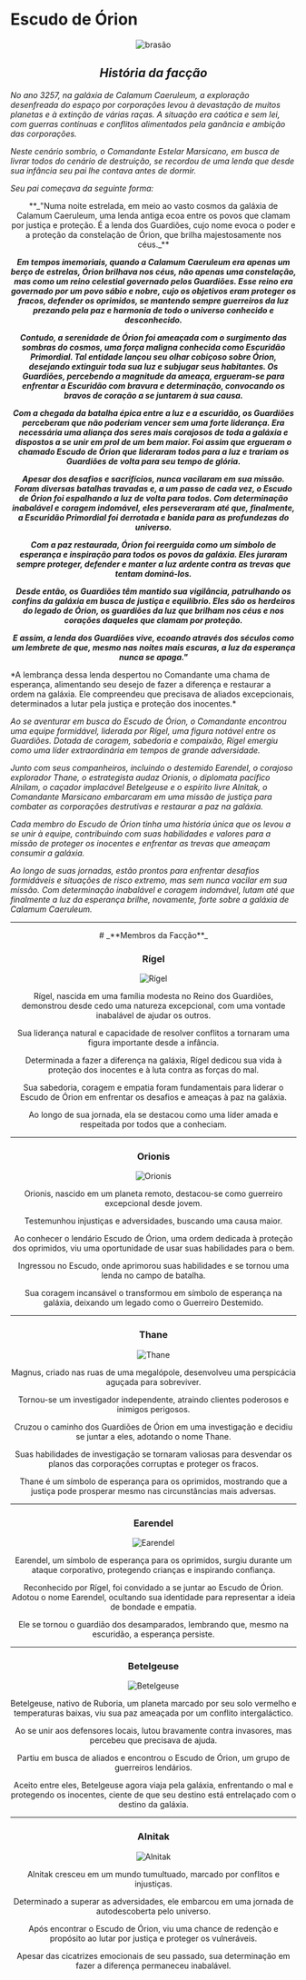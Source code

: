 # **Escudo de Órion**


<center>

![brasão](imagens/personagens/brasao.jpg)
## _**História da facção**_
</center>


*No ano 3257, na galáxia de Calamum Caeruleum, a exploração desenfreada do espaço por corporações levou à devastação de muitos planetas e à extinção de várias raças. A situação era caótica e sem lei, com guerras contínuas e conflitos alimentados pela ganância e ambição das corporações.*

*Neste cenário sombrio, o Comandante Estelar Marsicano, em busca de livrar todos do cenário de destruição, se recordou de uma lenda que desde sua infância seu pai lhe contava antes de dormir.*

*Seu pai começava da seguinte forma:*

<center>
**_"Numa noite estrelada, em meio ao vasto cosmos da galáxia de Calamum Caeruleum, uma lenda antiga ecoa entre os povos que clamam por justiça e proteção. É a lenda dos Guardiões, cujo nome evoca o poder e a proteção da constelação de Órion, que brilha majestosamente nos céus._**

**_Em tempos imemoriais, quando a Calamum Caeruleum era apenas um berço de estrelas, Órion brilhava nos céus, não apenas uma constelação, mas como um reino celestial governado pelos Guardiões. Esse reino era governado por um povo sábio e nobre, cujo os objetivos eram proteger os fracos, defender os oprimidos, se mantendo sempre guerreiros da luz prezando pela paz e harmonia de todo o universo conhecido e desconhecido._**

**_Contudo, a serenidade de Órion foi ameaçada com o surgimento das sombras do cosmos,  uma força maligna conhecida como Escuridão Primordial. Tal entidade lançou seu olhar cobiçoso sobre Órion, desejando extinguir toda sua luz e subjugar seus habitantes. Os Guardiões, percebendo a magnitude da ameaça, ergueram-se para enfrentar a Escuridão com bravura e determinação, convocando os bravos de coração a se juntarem à sua causa._**

**_Com a chegada da batalha épica entre a luz e a escuridão, os Guardiões perceberam que não poderiam vencer sem uma forte liderança. Era necessária uma aliança dos seres mais corajosos de toda a galáxia e dispostos a se unir em prol de um bem maior. Foi assim que ergueram o chamado Escudo de Órion que lideraram todos para a luz e trariam os Guardiões de volta para seu tempo de glória._**

**_Apesar dos desafios e sacrifícios, nunca vacilaram em sua missão. Foram diversas batalhas travadas e, a um passo de cada vez, o Escudo de Órion foi espalhando a luz de volta para todos.  Com determinação inabalável e coragem indomável, eles perseveraram até que, finalmente, a Escuridão Primordial foi derrotada e banida para as profundezas do universo._**

**_Com a paz restaurada, Órion foi reerguida como um símbolo de esperança e inspiração para todos os povos da galáxia. Eles juraram sempre proteger, defender e manter a luz ardente contra as trevas que tentam dominá-los._**

**_Desde então, os Guardiões têm mantido sua vigilância, patrulhando os confins da galáxia em busca de justiça e equilíbrio. Eles são os herdeiros do legado de Órion, os guardiões da luz que brilham nos céus e nos corações daqueles que clamam por proteção._**

**_E assim, a lenda dos Guardiões vive, ecoando através dos séculos como um lembrete de que, mesmo nas noites mais escuras, a luz da esperança nunca se apaga."_**

</center>
*A lembrança dessa lenda despertou no Comandante uma chama de esperança, alimentando seu desejo de fazer a diferença e restaurar a ordem na galáxia. Ele compreendeu que precisava de aliados excepcionais, determinados a lutar pela justiça e proteção dos inocentes.*

*Ao se aventurar em busca do Escudo de Órion, o Comandante encontrou uma equipe formidável, liderada por Rígel, uma figura notável entre os Guardiões. Dotada de coragem, sabedoria e compaixão, Rígel emergiu como uma líder extraordinária em tempos de grande adversidade.*

*Junto com seus companheiros, incluindo o destemido Earendel, o corajoso explorador Thane, o estrategista audaz Orionis, o diplomata pacífico Alnilam, o caçador implacável Betelgeuse e o espírito livre Alnitak, o Comandante Marsicano embarcaram em uma missão de justiça para combater as corporações destrutivas e restaurar a paz na galáxia.*

*Cada membro do Escudo de Órion tinha uma história única que os levou a se unir à equipe, contribuindo com suas habilidades e valores para a missão de proteger os inocentes e enfrentar as trevas que ameaçam consumir a galáxia.*

*Ao longo de suas jornadas, estão prontos para enfrentar desafios formidáveis e situações de risco extremo, mas sem nunca vacilar em sua missão. Com determinação inabalável e coragem indomável, lutam até que finalmente a luz da esperança brilhe, novamente, forte sobre a galáxia de Calamum Caeruleum.*

---


<center>
# _**Membros da Facção**_

### **Rígel**

![Rígel](imagens/personagens/rigel.jpg)

Rígel, nascida em uma família modesta no Reino dos Guardiões, demonstrou desde cedo uma natureza excepcional, com uma vontade inabalável de ajudar os outros. 

Sua liderança natural e capacidade de resolver conflitos a tornaram uma figura importante desde a infância. 

Determinada a fazer a diferença na galáxia, Rígel dedicou sua vida à proteção dos inocentes e à luta contra as forças do mal. 

Sua sabedoria, coragem e empatia foram fundamentais para liderar o Escudo de Órion em enfrentar os desafios e ameaças à paz na galáxia. 

Ao longo de sua jornada, ela se destacou como uma líder amada e respeitada por todos que a conheciam.


---

### **Orionis**
![Orionis](imagens/personagens/orionis.jpg)

Orionis, nascido em um planeta remoto, destacou-se como guerreiro excepcional desde jovem.

Testemunhou injustiças e adversidades, buscando uma causa maior. 

Ao conhecer o lendário Escudo de Órion, uma ordem dedicada à proteção dos oprimidos, viu uma oportunidade de usar suas habilidades para o bem. 

Ingressou no Escudo, onde aprimorou suas habilidades e se tornou uma lenda no campo de batalha. 

Sua coragem incansável o transformou em símbolo de esperança na galáxia, deixando um legado como o Guerreiro Destemido.

---

### **Thane**
![Thane](imagens/personagens/thane.jpg)

Magnus, criado nas ruas de uma megalópole, desenvolveu uma perspicácia aguçada para sobreviver. 

Tornou-se um investigador independente, atraindo clientes poderosos e inimigos perigosos. 

Cruzou o caminho dos Guardiões de Órion em uma investigação e decidiu se juntar a eles, adotando o nome Thane. 

Suas habilidades de investigação se tornaram valiosas para desvendar os planos das corporações corruptas e proteger os fracos. 

Thane é um símbolo de esperança para os oprimidos, mostrando que a justiça pode prosperar mesmo nas circunstâncias mais adversas.

---

### **Earendel**
![Earendel](imagens/personagens/earendel.jpg)

Earendel, um símbolo de esperança para os oprimidos, surgiu durante um ataque corporativo, protegendo crianças e inspirando confiança. 

Reconhecido por Rígel, foi convidado a se juntar ao Escudo de Órion. Adotou o nome Earendel, ocultando sua identidade para representar a ideia de bondade e empatia. 

Ele se tornou o guardião dos desamparados, lembrando que, mesmo na escuridão, a esperança persiste.

---

### **Betelgeuse**
![Betelgeuse](imagens/personagens/betelgeuse.jpeg)

Betelgeuse, nativo de Ruboria, um planeta marcado por seu solo vermelho e temperaturas baixas, viu sua paz ameaçada por um conflito intergaláctico. 

Ao se unir aos defensores locais, lutou bravamente contra invasores, mas percebeu que precisava de ajuda. 

Partiu em busca de aliados e encontrou o Escudo de Órion, um grupo de guerreiros lendários. 

Aceito entre eles, Betelgeuse agora viaja pela galáxia, enfrentando o mal e protegendo os inocentes, ciente de que seu destino está entrelaçado com o destino da galáxia.

---

### **Alnitak**
![Alnitak](imagens/personagens/alnitak.jpeg)

Alnitak cresceu em um mundo tumultuado, marcado por conflitos e injustiças. 

Determinado a superar as adversidades, ele embarcou em uma jornada de autodescoberta pelo universo.

Após encontrar o Escudo de Órion, viu uma chance de redenção e propósito ao lutar por justiça e proteger os vulneráveis. 

Apesar das cicatrizes emocionais de seu passado, sua determinação em fazer a diferença permaneceu inabalável.


